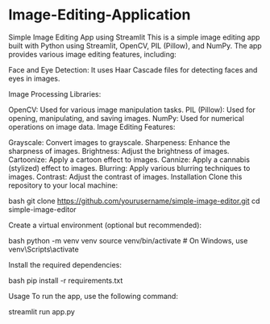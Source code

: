 # Image-Editing-Application
Simple Image Editing App using Streamlit
This is a simple image editing app built with Python using Streamlit, OpenCV, PIL (Pillow), and NumPy. The app provides various image editing features, including:

Face and Eye Detection: It uses Haar Cascade files for detecting faces and eyes in images.

Image Processing Libraries:

OpenCV: Used for various image manipulation tasks.
PIL (Pillow): Used for opening, manipulating, and saving images.
NumPy: Used for numerical operations on image data.
Image Editing Features:

Grayscale: Convert images to grayscale.
Sharpeness: Enhance the sharpness of images.
Brightness: Adjust the brightness of images.
Cartoonize: Apply a cartoon effect to images.
Cannize: Apply a cannabis (stylized) effect to images.
Blurring: Apply various blurring techniques to images.
Contrast: Adjust the contrast of images.
Installation
Clone this repository to your local machine:

bash git clone https://github.com/yourusername/simple-image-editor.git cd simple-image-editor

Create a virtual environment (optional but recommended):

bash python -m venv venv source venv/bin/activate # On Windows, use venv\Scripts\activate

Install the required dependencies:

bash pip install -r requirements.txt

Usage
To run the app, use the following command:

streamlit run app.py
